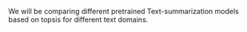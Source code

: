 We will be comparing different pretrained Text-summarization models based on topsis for different text domains.
